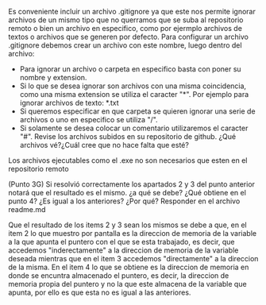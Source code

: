 Es conveniente incluir un archivo .gitignore ya que este nos permite ignorar archivos de un mismo tipo que no querramos que se suba al repositorio remoto o bien un archivo en especifico, como por ejermplo archivos de textos o archivos que se generen por defecto. Para configurar un archivo .gitignore debemos crear un archivo con este nombre, luego dentro del archivo:

- Para ignorar un archivo o carpeta en especifico basta con poner su nombre y extension.
- Si lo que se desea ignorar son archivos con una misma coincidencia, como una misma extension se utiliza el caracter "*".
Por ejemplo para ignorar archivos de texto: *.txt 
- Si queremos especificar en que carpeta se quieren ignorar una serie de archivos o uno en especifico se utiliza "/".
- Si solamente se desea colocar un comentario utilizaremos el caracter "#".
Revise los archivos subidos en su repositorio de github. ¿Qué archivos vé?¿Cuál cree que no hace falta que esté?

Los archivos ejecutables como el .exe no son necesarios que esten en el repositorio remoto

(Punto 3G) Si resolvió correctamente los apartados 2 y 3 del punto anterior notará que el resultado es el mismo. ¿a qué se debe? ¿Qué obtiene en el punto 4? ¿Es igual a los anteriores? ¿Por qué? Responder en el archivo readme.md

Que el resultado de los items 2 y 3 sean los mismos se debe a que, en el item 2 lo que muestro por pantalla es la direccion de memoria de la variable a la que apunta el puntero
con el que se esta trabajado, es decir, que accedemos "inderectamente" a la direccion de memoria de la variable deseada mientras que en el item 3 accedemos "directamente" a 
la direccion de la misma. En el item 4 lo que se obtiene es la direccion de memoria en donde se encuntra almacenado el puntero, es decir, la direccion de memoria propia del 
puntero y no la que este almacena de la variable que apunta, por ello es que esta no es igual a las anteriores.

